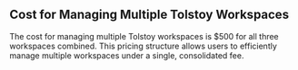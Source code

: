 ## Cost for Managing Multiple Tolstoy Workspaces

The cost for managing multiple Tolstoy workspaces is $500 for all three workspaces combined. This pricing structure allows users to efficiently manage multiple workspaces under a single, consolidated fee.